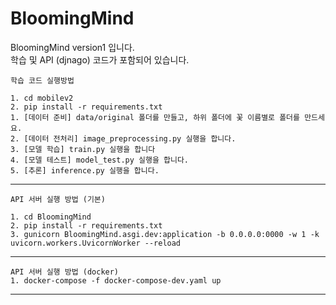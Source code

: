 # BloomingMind

BloomingMind version1 입니다.<br>
학습 및 API (djnago) 코드가 포함되어 있습니다.

    학습 코드 실행방법 
    
    1. cd mobilev2
    2. pip install -r requirements.txt
    1. [데이터 준비] data/original 폴더를 만들고, 하위 폴더에 꽃 이름별로 폴더를 만드세요.
    2. [데이터 전처리] image_preprocessing.py 실행을 합니다.
    3. [모델 학습] train.py 실행을 합니다
    4. [모델 테스트] model_test.py 실행을 합니다.
    5. [추론] inference.py 실행을 합니다.
-- -  

    API 서버 실행 방법 (기본)
    
    1. cd BloomingMind
    2. pip install -r requirements.txt
    3. gunicorn BloomingMind.asgi.dev:application -b 0.0.0.0:0000 -w 1 -k uvicorn.workers.UvicornWorker --reload
-- - 
    API 서버 실행 방법 (docker)
    1. docker-compose -f docker-compose-dev.yaml up
-- -

